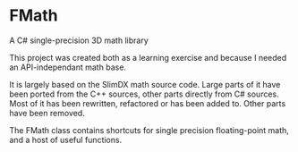 # FMath
A C# single-precision 3D math library

This project was created both as a learning exercise and because I needed an API-independant math base.

It is largely based on the SlimDX math source code. Large parts of it have been ported from the C++ sources, other parts directly from C# sources. Most of it has been rewritten, refactored or has been added to. Other parts have been removed.

The FMath class contains shortcuts for single precision floating-point math, and a host of useful functions.
